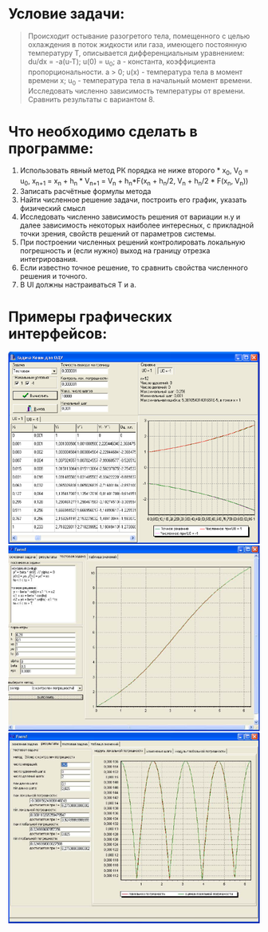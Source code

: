 # Условие задачи:
  > Происходит остывание разогретого тела, помещенного с целью охлаждения
  >в поток жидкости или газа, имеющего постоянную температуру T, описывается
  >дифференциальным уравнением:
  >du/dx = -a(u-T);
  >u(0) = u<sub>0</sub>;
  >а - константа, коэффициента пропорциональности. a > 0;
  >u(x) - температура тела в момент времени x;
  >u<sub>0</sub> - температура тела в начальный момент времени.
  >Исследовать численно зависимость температуры от времени. Сравнить результаты
  >с вариантом 8.

# Что необходимо сделать в программе:
  1. Использовать явный метод РК порядка не ниже второго
    * x<sub>0</sub>, V<sub>0</sub> = u<sub>0</sub>, x<sub>n+1</sub> = x<sub>n</sub> + h<sub>n</sub>
    * V<sub>n+1</sub> = V<sub>n</sub> + h<sub>n</sub>*F(x<sub>n</sub> + h<sub>n</sub>/2, V<sub>n</sub> + h<sub>n</sub>/2 * F(x<sub>n</sub>, V<sub>n</sub>))
  2. Записать расчётные формулы метода
  3. Найти численное решение задачи, построить его график, указать физический смысл
  4. Исследовать численно зависимость решения от вариации н.у и далее
  зависимость некоторых наиболее интересных, с прикладной точки зрения, свойств
  решений от параметров системы.
  5. При построении численных решений контролировать локальную погрешность и
  (если нужно) выход на границу отрезка интегрирования.
  6. Если известно точное решение, то сравнить свойства численного решения
  и точного.
  7. В UI должны настраиваться T и a.

# Примеры графических интерфейсов:
  ![image1](/img/UI1.png)
  ![image2](/img/UI2.png)
  ![image3](/img/UI3.png)
